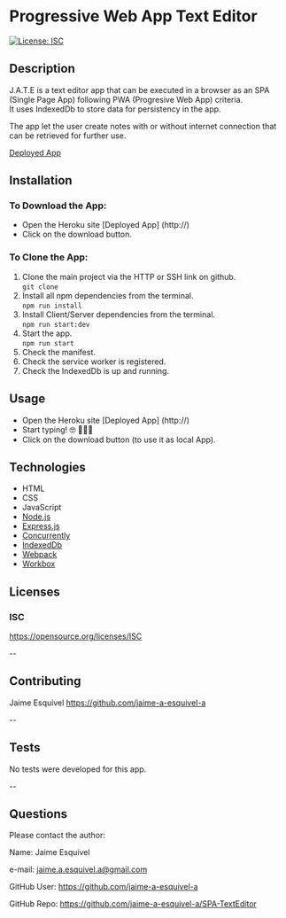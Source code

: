 # Progressive Web App Text Editor

[![License: ISC](https://img.shields.io/badge/License-ISC-blue.svg)](https://opensource.org/licenses/ISC)

## Description

J.A.T.E is a text editor app that can be executed in a browser as an SPA (Single Page App) following PWA (Progresive Web App) criteria.  
It uses IndexedDb to store data for persistency in the app.  

The app let the user create notes with or without internet connection that can be retrieved for further use.  


[Deployed App](https://spa-texteditor.herokuapp.com/)

## Installation

### To Download the App:  
- Open the Heroku site [Deployed App] (http://)
- Click on the download button.  

### To Clone the App:
1. Clone the main project via the HTTP or SSH link on github.  
```git clone```
2. Install all npm dependencies from the terminal.  
```npm run install```
3. Install Client/Server dependencies from the terminal.  
```npm run start:dev```
4. Start the app.  
```npm run start``` 
5. Check the manifest.
6. Check the service worker is registered.
7. Check the IndexedDb is up and running.

## Usage  

- Open the Heroku site [Deployed App] (http://)
- Start typing! 🤓 👨🏻‍💻
- Click on the download button (to use it as local App).  

## Technologies  
- HTML
- CSS
- JavaScript
- [Node.js](https://nodejs.org/en/)
- [Express.js](https://www.npmjs.com/package/express.js)
- [Concurrently](https://www.npmjs.com/package/concurrently)  
- [IndexedDb](https://www.npmjs.com/package/indexeddb)  
- [Webpack](https://www.npmjs.com/package/webpack)
- [Workbox](https://www.npmjs.com/package/workbox)

  
## Licenses

### ISC
https://opensource.org/licenses/ISC    

-- 

## Contributing

Jaime Esquivel https://github.com/jaime-a-esquivel-a

--

## Tests

No tests were developed for this app.

--

## Questions

Please contact the author:

Name: Jaime Esquivel

e-mail: jaime.a.esquivel.a@gmail.com

GitHub User: https://github.com/jaime-a-esquivel-a

GitHub Repo: https://github.com/jaime-a-esquivel-a/SPA-TextEditor  
